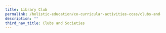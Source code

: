 ```yaml
---
title: Library Club
permalink: /holistic-education/co-curricular-activities-ccas/clubs-and-societies/library-club
description: ""
third_nav_title: Clubs and Societies
---
```


